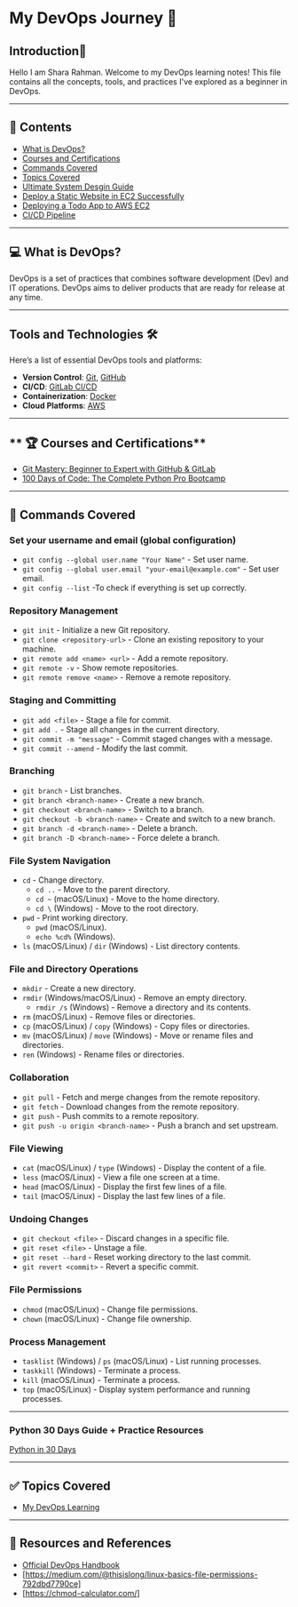 # My DevOps Journey 🚀

## Introduction🌟
Hello I am Shara Rahman.
Welcome to my DevOps learning notes! This file contains all the concepts, tools, and practices I've explored as a beginner in DevOps.

---
## 📘 Contents
-  [What is DevOps?](#what-is-devops)
-  [Courses and Certifications](courses_and_certifications)
-  [Commands Covered](#command_covered)
-  [Topics Covered](#topics_covered)
-  [Ultimate System Desgin Guide](https://medium.com/@shivambhadani_/system-design-for-beginners-everything-you-need-in-one-article-c74eb702540b)
-  [Deploy a Static Website in EC2 Successfully](Deploy_a_Static_Website_in_EC2_Successfully)
-  [Deploying a Todo App to AWS EC2](Deploying_a_Todo_App_to_AWS_EC2)
-  [CI/CD Pipeline](CI/CD_Pipeline)
---
## 💻 What is DevOps?
DevOps is a set of practices that combines software development (Dev) and IT operations. DevOps aims to deliver products that are ready for release at any time. 

---
## Tools and Technologies 🛠️
Here’s a list of essential DevOps tools and platforms:
- **Version Control**: [Git](https://git-scm.com), [GitHub](https://github.com)
- **CI/CD**: [GitLab CI/CD](https://docs.gitlab.com/ee/ci/)
- **Containerization**: [Docker](https://www.docker.com)
- **Cloud Platforms**: [AWS](https://aws.amazon.com)

---
## ** 🏆 Courses and Certifications**
- [Git Mastery: Beginner to Expert with GitHub & GitLab](https://www.udemy.com)
- [100 Days of Code: The Complete Python Pro Bootcamp](https://www.udemy.com)

---
## **🤖 Commands Covered**

### **Set your username and email (global configuration)**
- `git config --global user.name "Your Name"` - Set user name.
- `git config --global user.email "your-email@example.com"` - Set user email.
- `git config --list` -To check if everything is set up correctly.

### **Repository Management**
- `git init` - Initialize a new Git repository.
- `git clone <repository-url>` - Clone an existing repository to your machine.
- `git remote add <name> <url>` - Add a remote repository.
- `git remote -v` - Show remote repositories.
- `git remote remove <name>` - Remove a remote repository.

### **Staging and Committing**
- `git add <file>` - Stage a file for commit.
- `git add .` - Stage all changes in the current directory.
- `git commit -m "message"` - Commit staged changes with a message.
- `git commit --amend` - Modify the last commit.

### **Branching**
- `git branch` - List branches.
- `git branch <branch-name>` - Create a new branch.
- `git checkout <branch-name>` - Switch to a branch.
- `git checkout -b <branch-name>` - Create and switch to a new branch.
- `git branch -d <branch-name>` - Delete a branch.
- `git branch -D <branch-name>` - Force delete a branch.

### **File System Navigation**
- `cd` - Change directory.
  - `cd ..` - Move to the parent directory.
  - `cd ~` (macOS/Linux) - Move to the home directory.
  - `cd \` (Windows) - Move to the root directory.
- `pwd` - Print working directory.
  - `pwd` (macOS/Linux).
  - `echo %cd%` (Windows).
- `ls` (macOS/Linux) / `dir` (Windows) - List directory contents.

### **File and Directory Operations**
- `mkdir` - Create a new directory.
- `rmdir` (Windows/macOS/Linux) - Remove an empty directory.
  - `rmdir /s` (Windows) - Remove a directory and its contents.
- `rm` (macOS/Linux) - Remove files or directories.
- `cp` (macOS/Linux) / `copy` (Windows) - Copy files or directories.
- `mv` (macOS/Linux) / `move` (Windows) - Move or rename files and directories.
- `ren` (Windows) - Rename files or directories.

### **Collaboration**
- `git pull` - Fetch and merge changes from the remote repository.
- `git fetch` - Download changes from the remote repository.
- `git push` - Push commits to a remote repository.
- `git push -u origin <branch-name>` - Push a branch and set upstream.

### **File Viewing**
- `cat` (macOS/Linux) / `type` (Windows) - Display the content of a file.
- `less` (macOS/Linux) - View a file one screen at a time.
- `head` (macOS/Linux) - Display the first few lines of a file.
- `tail` (macOS/Linux) - Display the last few lines of a file.

### **Undoing Changes**
- `git checkout <file>` - Discard changes in a specific file.
- `git reset <file>` - Unstage a file.
- `git reset --hard` - Reset working directory to the last commit.
- `git revert <commit>` - Revert a specific commit.

### **File Permissions**
- `chmod` (macOS/Linux) - Change file permissions.
- `chown` (macOS/Linux) - Change file ownership.

### **Process Management**
- `tasklist` (Windows) / `ps` (macOS/Linux) - List running processes.
- `taskkill` (Windows) - Terminate a process.
- `kill` (macOS/Linux) - Terminate a process.
- `top` (macOS/Linux) - Display system performance and running processes.

---
### Python 30 Days Guide + Practice Resources 
[Python in 30 Days](https://github.com/Asabeneh/30-Days-Of-Python/)

---
## **✅ Topics Covered**
- [My DevOps Learning](https://medium.com/@r.shara2922/my-devops-learning-fd00476566f3)

---
## 🔗 Resources and References
- [Official DevOps Handbook](https://devops-handbook.com/)
- [https://medium.com/@thisislong/linux-basics-file-permissions-792dbd7790ce]
- [https://chmod-calculator.com/]
